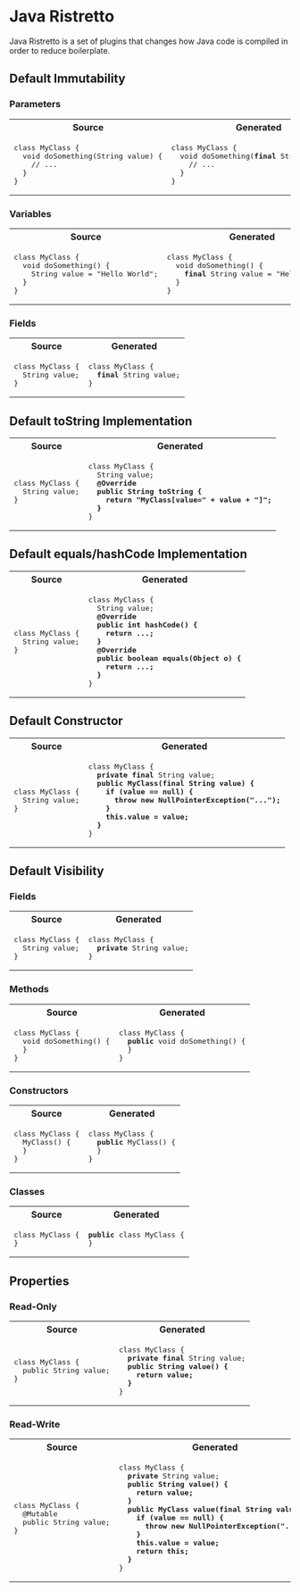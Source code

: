 # Java Ristretto 

Java Ristretto is a set of plugins that changes how Java code is compiled in order to reduce boilerplate.

## Default Immutability

### Parameters

<table>
<tr>
<th>Source</th><th>Generated</th>
</tr>
<tr>
<td>
<pre>
class MyClass {
  void doSomething(String value) {
    // ...
  }
}
</pre>
</td>
<td>
<pre>
class MyClass {
  void doSomething(<strong>final</strong> String value) {
    // ...
  }
}
</pre>
</td>
</tr>
</table>

### Variables

<table>
<tr>
<th>Source</th><th>Generated</th>
</tr>
<tr>
<td>
<pre>
class MyClass {
  void doSomething() {
    String value = "Hello World";
  }
}
</pre>
</td>
<td>
<pre>
class MyClass {
  void doSomething() {
    <strong>final</strong> String value = "Hello World";
  }
}
</pre>
</td>
</tr>
</table>

### Fields

<table>
<tr>
<th>Source</th><th>Generated</th>
</tr>
<tr>
<td>
<pre>
class MyClass {
  String value;
}
</pre>
</td>
<td>
<pre>
class MyClass {
  <strong>final</strong> String value;
}
</pre>
</td>
</tr>
</table>

## Default toString Implementation

<table>
<tr>
<th>Source</th><th>Generated</th>
</tr>
<tr>
<td>
<pre>
class MyClass {
  String value;
}
</pre>
</td>
<td>
<pre>
class MyClass {
  String value;
  <strong>@Override
  public String toString {
    return "MyClass[value=" + value + "]";
  }</strong>
}
</pre>
</td>
</tr>
</table>

## Default equals/hashCode Implementation

<table>
<tr>
<th>Source</th><th>Generated</th>
</tr>
<tr>
<td>
<pre>
class MyClass {
  String value;
}
</pre>
</td>
<td>
<pre>
class MyClass {
  String value;
  <strong>@Override
  public int hashCode() {
    return ...;
  }
  @Override
  public boolean equals(Object o) {
    return ...;
  }</strong>
}
</pre>
</td>
</tr>
</table>

## Default Constructor

<table>
<tr>
<th>Source</th><th>Generated</th>
</tr>
<tr>
<td>
<pre>
class MyClass {
  String value;
}
</pre>
</td>
<td>
<pre>
class MyClass {
  <strong>private</strong> <strong>final</strong> String value;
  <strong>public MyClass(final String value) {
    if (value == null) {
      throw new NullPointerException("...");
    }
    this.value = value;
  }</strong>
}
</pre>
</td>
</tr>
</table>

## Default Visibility

### Fields

<table>
<tr>
<th>Source</th><th>Generated</th>
</tr>
<tr>
<td>
<pre>
class MyClass {
  String value;
}
</pre>
</td>
<td>
<pre>
class MyClass {
  <strong>private</strong> String value;
}
</pre>
</td>
</tr>
</table>

### Methods

<table>
<tr>
<th>Source</th><th>Generated</th>
</tr>
<tr>
<td>
<pre>
class MyClass {
  void doSomething() {
  }
}
</pre>
</td>
<td>
<pre>
class MyClass {
  <strong>public</strong> void doSomething() {
  }
}
</pre>
</td>
</tr>
</table>

### Constructors

<table>
<tr>
<th>Source</th><th>Generated</th>
</tr>
<tr>
<td>
<pre>
class MyClass {
  MyClass() {
  }
}
</pre>
</td>
<td>
<pre>
class MyClass {
  <strong>public</strong> MyClass() {
  }
}
</pre>
</td>
</tr>
</table>

### Classes

<table>
<tr>
<th>Source</th><th>Generated</th>
</tr>
<tr>
<td>
<pre>
class MyClass {
}
</pre>
</td>
<td>
<pre>
<strong>public</strong> class MyClass {
}
</pre>
</td>
</tr>
</table>

## Properties

### Read-Only

<table>
<tr>
<th>Source</th><th>Generated</th>
</tr>
<tr>
<td>
<pre>
class MyClass {
  public String value;
}
</pre>
</td>
<td>
<pre>
class MyClass {
  <strong>private</strong> <strong>final</strong> String value;
  <strong>public String value() {
    return value;
  }</strong>
}
</pre>
</td>
</tr>
</table>

### Read-Write

<table>
<tr>
<th>Source</th><th>Generated</th>
</tr>
<tr>
<td>
<pre>
class MyClass {
  @Mutable
  public String value;
}
</pre>
</td>
<td>
<pre>
class MyClass {
  <strong>private</strong> String value;
  <strong>public String value() {
    return value;
  }
  public MyClass value(final String value) {
    if (value == null) {
      throw new NullPointerException("...");
    }
    this.value = value;
    return this;
  }</strong>
}
</pre>
</td>
</tr>
</table>
